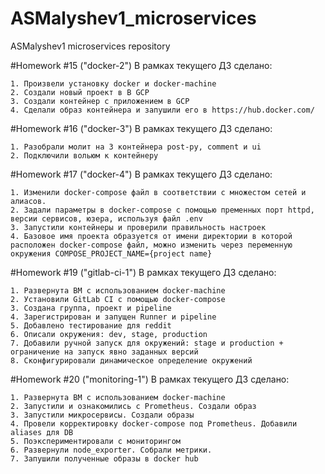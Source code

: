 # ASMalyshev1_microservices
ASMalyshev1 microservices repository

#Homework #15 ("docker-2") В рамках текущего ДЗ сделано:

	1. Произвели установку docker и docker-machine
	2. Создали новый проект в В GCP
	3. Создали контейнер с приложением в GCP 
	4. Сделали образ контейнера и запушили его в https://hub.docker.com/

#Homework #16 ("docker-3") В рамках текущего ДЗ сделано:

	1. Разобрали молит на 3 контейнера post-py, comment и ui
	2. Подключили вольюм к контейнеру
	
#Homework #17 ("docker-4") В рамках текущего ДЗ сделано:

	1. Изменили docker-compose файл в соответствии с множестом сетей и алиасов.
    2. Задали параметры в docker-compose с помощью пременных порт httpd, версии сервисов, юзера, используя файл .env
    3. Запустили контейнеры и проверили правильность настроек
    4. Базовое имя проекта образуется от имени директории в которой расположен docker-compose файл, можно изменить через переменную окружения COMPOSE_PROJECT_NAME={project name}
	
#Homework #19 ("gitlab-ci-1") В рамках текущего ДЗ сделано:

    1. Развернута ВМ с использованием docker-machine
    2. Установили GitLab CI с помощью docker-compose
    3. Создана группа, проект и pipeline
    4. Зарегистрирован и запущен Runner и pipeline
    5. Добавлено тестирование для reddit
    6. Описали окружения: dev, stage, production
    7. Добавили ручной запуск для окружений: stage и production + ограничение на запуск явно заданных версий
    8. Сконфигурировали динамическое определение окружений
	
#Homework #20 ("monitoring-1") В рамках текущего ДЗ сделано:

	1. Развернута ВМ с использованием docker-machine
	2. Запустили и ознакомились с Prometheus. Создали образ
	3. Запустили микросервисы. Создали образы
	4. Провели корректировку docker-compose под Prometheus. Добавили aliases для DB
	5. Поэкспериментировали с мониторингом
	6. Развернули node_exporter. Собрали метрики.
	7. Запушили полученные образы в docker hub
